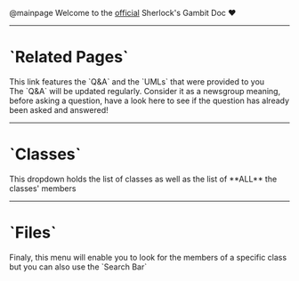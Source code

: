 @mainpage Welcome to the <ins>official</ins> Sherlock's Gambit Doc ❤️

---

<h1> `Related Pages` </h1>
This link features the `Q&A` and the `UMLs` that were provided to you<br>
The `Q&A` will be updated regularly.
Consider it as a newsgroup meaning, before asking a question, have a look here to see if the question has already been asked and answered!

---

<h1> `Classes` </h1>
This dropdown holds the list of classes as well as the list of **ALL** the classes' members

---

<h1> `Files` </h1>
Finaly, this menu will enable you to look for the members of a specific class but you can also use the `Search Bar`
